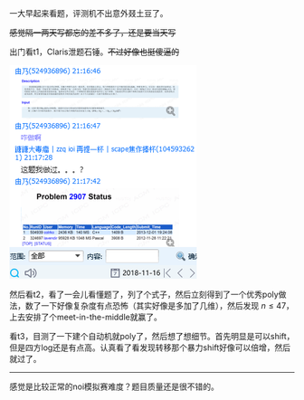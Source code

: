 一大早起来看题，评测机不出意外叕土豆了。

~~感觉隔一两天写都忘的差不多了，还是要当天写~~

出门看t1，Claris泄题石锤。~~不过好像也挺傻逼的~~

![NSClaris](NSClaris.png)

然后看t2，看了一会儿看懂题了，列了个式子，然后立刻得到了一个优秀poly做法，数了一下好像复杂度有点恐怖（其实好像是多加了几维），然后发现 $n \leq 47$，上去安排了个meet-in-the-middle就赢了。

看t3，目测了一下建个自动机就poly了，然后想了想细节。首先明显是可以shift，但是四方log还是有点高。认真看了看发现转移那个暴力shift好像可以倍增，然后就过了。

-----

感觉是比较正常的noi模拟赛难度？题目质量还是很不错的。